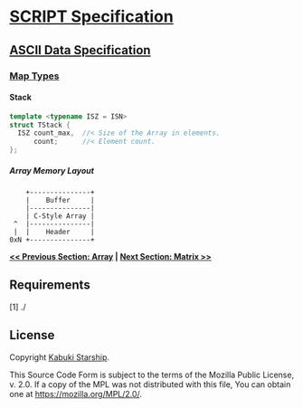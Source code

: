 # [SCRIPT Specification](../../)

## [ASCII Data Specification](../)

### [Map Types](./)

#### Stack

```C++
template <typename ISZ = ISN>
struct TStack {
  ISZ count_max,  //< Size of the Array in elements.
      count;      //< Element count.
};
```

##### Array Memory Layout

```AsciiArt
    +---------------+
    |    Buffer     |
    |---------------|
    | C-Style Array |
 ^  |---------------|
 |  |    Header     |
0xN +---------------+
```

**[<< Previous Section: Array](Array.md) | [Next Section: Matrix >>](Matrix.md)**

## Requirements

[1] ./

## License

Copyright [Kabuki Starship](https://kabukistarship.com).

This Source Code Form is subject to the terms of the Mozilla Public License, v. 2.0. If a copy of the MPL was not distributed with this file, You can obtain one at <https://mozilla.org/MPL/2.0/>.
